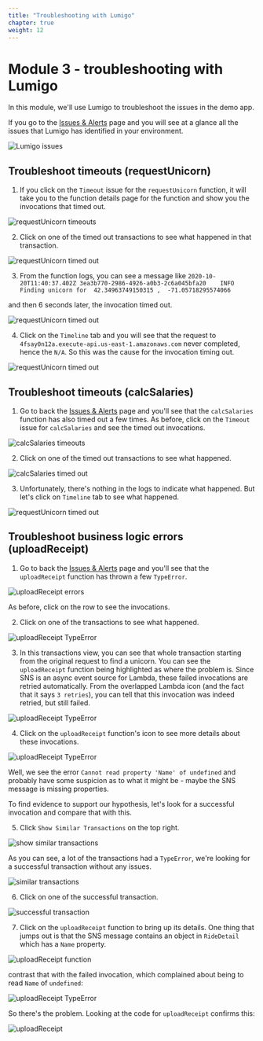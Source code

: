 ```yaml
---
title: "Troubleshooting with Lumigo"
chapter: true
weight: 12
---
```


# Module 3 - troubleshooting with Lumigo

In this module, we'll use Lumigo to troubleshoot the issues in the demo app.

If you go to the [Issues & Alerts](https://platform.lumigo.io/issues) page and you will see at a glance all the issues that Lumigo has identified in your environment.

![Lumigo issues](/images/mod03-lumigo-issues-and-alerts.png)

## Troubleshoot timeouts (requestUnicorn)

1. If you click on the `Timeout` issue for the `requestUnicorn` function, it will take you to the function details page for the function and show you the invocations that timed out.

![requestUnicorn timeouts](/images/mod03-lumigo-requestUnicorn-timeouts.png)

2. Click on one of the timed out transactions to see what happened in that transaction.

![requestUnicorn timed out](/images/mod03-lumigo-requestUnicorn-timeout-transaction.png)

3. From the function logs, you can see a message like `2020-10-20T11:40:37.402Z	3ea3b770-2986-4926-a0b3-2c6a045bfa20	INFO	Finding unicorn for  42.34963749150315 ,  -71.05718295574066`

and then 6 seconds later, the invocation timed out.

![requestUnicorn timed out](/images/mod03-lumigo-requestUnicorn-timeout-transaction-log.png)

4. Click on the `Timeline` tab and you will see that the request to `4fsay0n12a.execute-api.us-east-1.amazonaws.com` never completed, hence the `N/A`. So this was the cause for the invocation timing out.

![requestUnicorn timed out](/images/mod03-lumigo-requestUnicorn-timeout-transaction-timeline.png)


## Troubleshoot timeouts (calcSalaries)

1. Go to back the [Issues & Alerts](https://platform.lumigo.io/issues) page and you'll see that the `calcSalaries` function has also timed out a few times. As before, click on the `Timeout` issue for `calcSalaries` and see the timed out invocations.

![calcSalaries timeouts](/images/mod03-lumigo-calcSalaries-timeouts.png)

2. Click on one of the timed out transactions to see what happened.

![calcSalaries timed out](/images/mod03-lumigo-calcSalaries-timeout-transaction.png)

3. Unfortunately, there's nothing in the logs to indicate what happened. But let's click on `Timeline` tab to see what happened.

![requestUnicorn timed out](/images/mod03-lumigo-requestUnicorn-timeout-transaction-timeline.png)

## Troubleshoot business logic errors (uploadReceipt)

1. Go to back the [Issues & Alerts](https://platform.lumigo.io/issues) page and you'll see that the `uploadReceipt` function has thrown a few `TypeError`. 

![uploadReceipt errors](/images/mod03-lumigo-uploadReceipt.png)

As before, click on the row to see the invocations.

2. Click on one of the transactions to see what happened.

![uploadReceipt TypeError](/images/mod03-lumigo-uploadReceipt-errors.png)

3. In this transactions view, you can see that whole transaction starting from the original request to find a unicorn. You can see the `uploadReceipt` function being highlighted as where the problem is. Since SNS is an async event source for Lambda, these failed invocations are retried automatically. From the overlapped Lambda icon (and the fact that it says `3 retries`), you can tell that this invocation was indeed retried, but still failed.

![uploadReceipt TypeError](/images/mod03-lumigo-uploadReceipt-transaction.png)

4. Click on the `uploadReceipt` function's icon to see more details about these invocations.

![uploadReceipt TypeError](/images/mod03-lumigo-uploadReceipt-transaction-invocation.png)

Well, we see the error `Cannot read property 'Name' of undefined` and probably have some suspicion as to what it might be - maybe the SNS message is missing properties.

To find evidence to support our hypothesis, let's look for a successful invocation and compare that with this.

5. Click `Show Similar Transactions` on the top right.

![show similar transactions](/images/mod03-lumigo-show-similar-transactions.png)

As you can see, a lot of the transactions had a `TypeError`, we're looking for a successful transaction without any issues.

![similar transactions](/images/mod03-lumigo-show-similar-transactions-successful.png)

6. Click on one of the successful transaction.

![successful transaction](/images/mod03-lumigo-uploadReceipt-successful.png)

7. Click on the `uploadReceipt` function to bring up its details. One thing that jumps out is that the SNS message contains an object in `RideDetail` which has a `Name` property.

![uploadReceipt function](/images/mod03-lumigo-uploadReceipt-invocation-successful.png)

contrast that with the failed invocation, which complained about being to read `Name` of `undefined`:

![uploadReceipt TypeError](/images/mod03-lumigo-uploadReceipt-transaction-invocation.png)

So there's the problem. Looking at the code for `uploadReceipt` confirms this:

![uploadReceipt](/images/mod03-lumigo-uploadReceipt-error.png)
